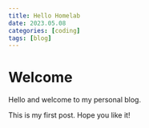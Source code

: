 ```yaml
---
title: Hello Homelab
date: 2023.05.08
categories: [coding]
tags: [blog]
---
```


# Welcome

Hello and welcome to my personal blog.

This is my first post. Hope you like it! 